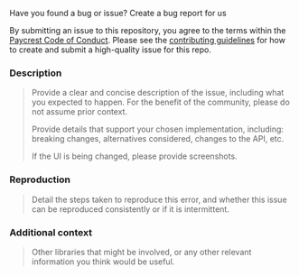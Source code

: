 Have you found a bug or issue? Create a bug report for us

By submitting an issue to this repository, you agree to the terms within the [Paycrest Code of Conduct](). Please see the [contributing guidelines]() for how to create and submit a high-quality issue for this repo.

### Description

> Provide a clear and concise description of the issue, including what you expected to happen. For the benefit of the community, please do not assume prior context.
>
> Provide details that support your chosen implementation, including: breaking changes, alternatives considered, changes to the API, etc.
>
> If the UI is being changed, please provide screenshots.


### Reproduction

> Detail the steps taken to reproduce this error, and whether this issue can be reproduced consistently or if it is intermittent.

### Additional context

> Other libraries that might be involved, or any other relevant information you think would be useful.
